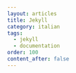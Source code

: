 ```yaml
---
layout: articles
title: Jekyll
category: italian
tags:
  - jekyll
  - documentation
order: 100
content_after: false
---
```

